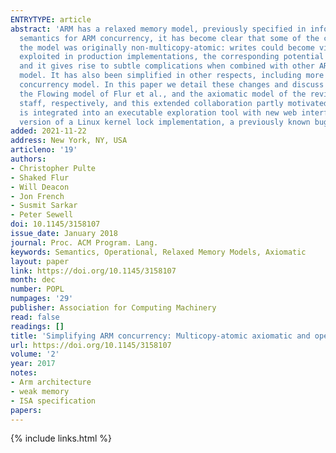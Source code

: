 ```yaml
---
ENTRYTYPE: article
abstract: 'ARM has a relaxed memory model, previously specified in informal prose for ARMv7 and ARMv8. Over time, and partly due to work building formal
  semantics for ARM concurrency, it has become clear that some of the complexity of the model is not justified by the potential benefits. In particular,
  the model was originally non-multicopy-atomic: writes could become visible to some other threads before becoming visible to all - but this has not been
  exploited in production implementations, the corresponding potential hardware optimisations are thought to have insufficient benefits in the ARM context,
  and it gives rise to subtle complications when combined with other ARMv8 features. The ARMv8 architecture has therefore been revised: it now has a multicopy-atomic
  model. It has also been simplified in other respects, including more straightforward notions of dependency, and the architecture now includes a formal
  concurrency model. In this paper we detail these changes and discuss their motivation. We define two formal concurrency models: an operational one, simplifying
  the Flowing model of Flur et al., and the axiomatic model of the revised ARMv8 specification. The models were developed by an academic group and by ARM
  staff, respectively, and this extended collaboration partly motivated the above changes. We prove the equivalence of the two models. The operational model
  is integrated into an executable exploration tool with new web interface, demonstrated by exhaustively checking the possible behaviours of a loop-unrolled
  version of a Linux kernel lock implementation, a previously known bug due to unprevented speculation, and a fixed version.'
added: 2021-11-22
address: New York, NY, USA
articleno: '19'
authors:
- Christopher Pulte
- Shaked Flur
- Will Deacon
- Jon French
- Susmit Sarkar
- Peter Sewell
doi: 10.1145/3158107
issue_date: January 2018
journal: Proc. ACM Program. Lang.
keywords: Semantics, Operational, Relaxed Memory Models, Axiomatic
layout: paper
link: https://doi.org/10.1145/3158107
month: dec
number: POPL
numpages: '29'
publisher: Association for Computing Machinery
read: false
readings: []
title: 'Simplifying ARM concurrency: Multicopy-atomic axiomatic and operational models for ARMv8'
url: https://doi.org/10.1145/3158107
volume: '2'
year: 2017
notes:
- Arm architecture
- weak memory
- ISA specification
papers:
---
```

{% include links.html %}
